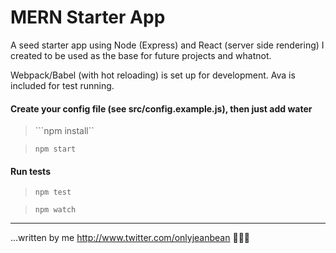 # MERN Starter App

A seed starter app using Node (Express) and React (server side rendering) I created to be used as the base for future projects and whatnot.

Webpack/Babel (with hot reloading) is set up for development. Ava is included for test running.

#### Create your config file (see src/config.example.js), then just add water
> ```npm install``

> ```npm start``` 

#### Run tests
> ```npm test```

> ```npm watch```
----------------------
...written by me <http://www.twitter.com/onlyjeanbean> ✌🏽🌺
